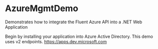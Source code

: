 # AzureMgmtDemo
Demonstrates how to integrate the Fluent Azure API into a .NET Web Application

Begin by installing your application into Azure Active Directory. This demo uses v2 endpoints.
https://apps.dev.microsoft.com
